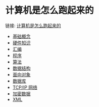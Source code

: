 # 计算机是怎么跑起来的

链接: [计算机是怎么跑起来的](http://www.ituring.com.cn/book/1139)

* [基础概念](./基础概念.md)
* [硬件知识](./硬件知识.md)
* [汇编](./汇编.md)
* [程序]()
* [算法]()
* [数据结构]()
* [面向对象]()
* [数据库]()
* [TCP/IP 网络]()
* [加密数据]()
* [XML]()


